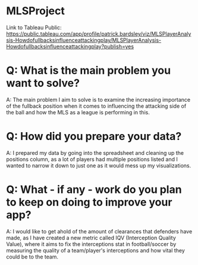 # MLSProject

Link to Tableau Public: https://public.tableau.com/app/profile/patrick.bardsley/viz/MLSPlayerAnalysis-Howdofullbacksinfluenceattackingplay/MLSPlayerAnalysis-Howdofullbacksinfluenceattackingplay?publish=yes

# Q: What is the main problem you want to solve?
A: The main problem I aim to solve is to examine the increasing importance of the fullback position when it comes to influencing the attacking side of the ball and how the MLS as a league is performing in this.

# Q: How did you prepare your data?
A: I prepared my data by going into the spreadsheet and cleaning up the positions column, as a lot of players had multiple positions listed and I wanted to narrow it down to just one as it would mess up my visualizations. 

# Q: What - if any - work do you plan to keep on doing to improve your app?
A: I would like to get ahold of the amount of clearances that defenders have made, as I have created a new metric called IQV (Interception Quality Value), where it aims to fix the interceptions stat in football/soccer by measuring the quality of a team/player's interceptions and how vital they could be to the team. 
